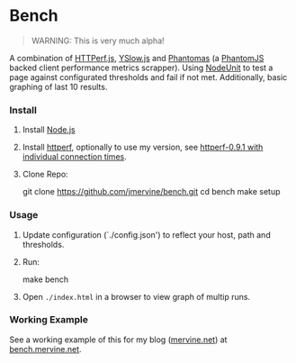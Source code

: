 # Bench

> WARNING: This is very much alpha!

A combination of [HTTPerf.js](http://mervine.net/projects/npms/httperfjs), [YSlow.js](http://mervine.net/projects/npms/yslowjs) and [Phantomas](https://github.com/macbre/phantomas) (a [PhantomJS](http://phantomjs.org/) backed client performance metrics scrapper). Using [NodeUnit](https://github.com/caolan/nodeunit) to test a page against configurated thresholds and fail if not met. Additionally, basic graphing of last 10 results.

### Install

1. Install [Node.js](http://nodejs.org)
2. Install [httperf](http://www.hpl.hp.com/research/linux/httperf/), optionally to use my version, see [httperf-0.9.1 with individual connection times](http://mervine.net/httperf-0-9-1-with-individual-connection-times).
3. Clone Repo:

    git clone https://github.com/jmervine/bench.git
    cd bench
    make setup

### Usage

1. Update configuration (`./config.json') to reflect your host, path and thresholds.
2. Run:

    make bench

3. Open `./index.html` in a browser to view graph of multip runs.

### Working Example

See a working example of this for my blog ([mervine.net](http://mervine.net)) at [bench.mervine.net](http://bench.mervine.net).

